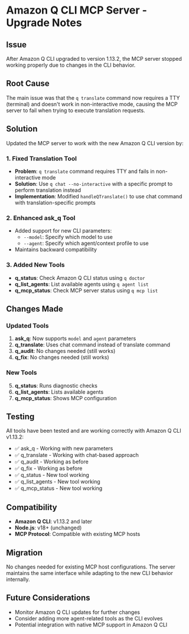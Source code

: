 # Amazon Q CLI MCP Server - Upgrade Notes

## Issue
After Amazon Q CLI upgraded to version 1.13.2, the MCP server stopped working properly due to changes in the CLI behavior.

## Root Cause
The main issue was that the `q translate` command now requires a TTY (terminal) and doesn't work in non-interactive mode, causing the MCP server to fail when trying to execute translation requests.

## Solution
Updated the MCP server to work with the new Amazon Q CLI version by:

### 1. Fixed Translation Tool
- **Problem**: `q translate` command requires TTY and fails in non-interactive mode
- **Solution**: Use `q chat --no-interactive` with a specific prompt to perform translation instead
- **Implementation**: Modified `handleQTranslate()` to use chat command with translation-specific prompts

### 2. Enhanced ask_q Tool
- Added support for new CLI parameters:
  - `--model`: Specify which model to use
  - `--agent`: Specify which agent/context profile to use
- Maintains backward compatibility

### 3. Added New Tools
- **q_status**: Check Amazon Q CLI status using `q doctor`
- **q_list_agents**: List available agents using `q agent list`
- **q_mcp_status**: Check MCP server status using `q mcp list`

## Changes Made

### Updated Tools
1. **ask_q**: Now supports `model` and `agent` parameters
2. **q_translate**: Uses chat command instead of translate command
3. **q_audit**: No changes needed (still works)
4. **q_fix**: No changes needed (still works)

### New Tools
5. **q_status**: Runs diagnostic checks
6. **q_list_agents**: Lists available agents
7. **q_mcp_status**: Shows MCP configuration

## Testing
All tools have been tested and are working correctly with Amazon Q CLI v1.13.2:
- ✅ ask_q - Working with new parameters
- ✅ q_translate - Working with chat-based approach
- ✅ q_audit - Working as before
- ✅ q_fix - Working as before
- ✅ q_status - New tool working
- ✅ q_list_agents - New tool working
- ✅ q_mcp_status - New tool working

## Compatibility
- **Amazon Q CLI**: v1.13.2 and later
- **Node.js**: v18+ (unchanged)
- **MCP Protocol**: Compatible with existing MCP hosts

## Migration
No changes needed for existing MCP host configurations. The server maintains the same interface while adapting to the new CLI behavior internally.

## Future Considerations
- Monitor Amazon Q CLI updates for further changes
- Consider adding more agent-related tools as the CLI evolves
- Potential integration with native MCP support in Amazon Q CLI
